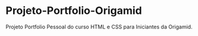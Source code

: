 # Projeto-Portfolio-Origamid
Projeto Portfolio Pessoal do curso HTML e CSS para Iniciantes da Origamid.
